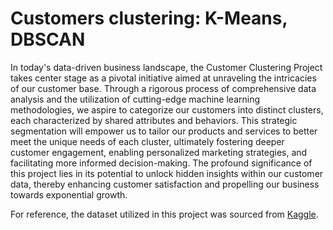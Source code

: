 # Customers clustering: K-Means, DBSCAN

In today's data-driven business landscape, the Customer Clustering Project takes center stage as a pivotal initiative aimed at unraveling the intricacies of our customer base. Through a rigorous process of comprehensive data analysis and the utilization of cutting-edge machine learning methodologies, we aspire to categorize our customers into distinct clusters, each characterized by shared attributes and behaviors. This strategic segmentation will empower us to tailor our products and services to better meet the unique needs of each cluster, ultimately fostering deeper customer engagement, enabling personalized marketing strategies, and facilitating more informed decision-making. The profound significance of this project lies in its potential to unlock hidden insights within our customer data, thereby enhancing customer satisfaction and propelling our business towards exponential growth.

For reference, the dataset utilized in this project was sourced from [Kaggle](https://www.kaggle.com/datasets/vjchoudhary7/customer-segmentation-tutorial-in-python/data).